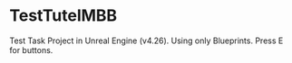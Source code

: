 # TestTutelMBB
Test Task
Project in Unreal Engine (v4.26).
Using only Blueprints.
Press E for buttons.
